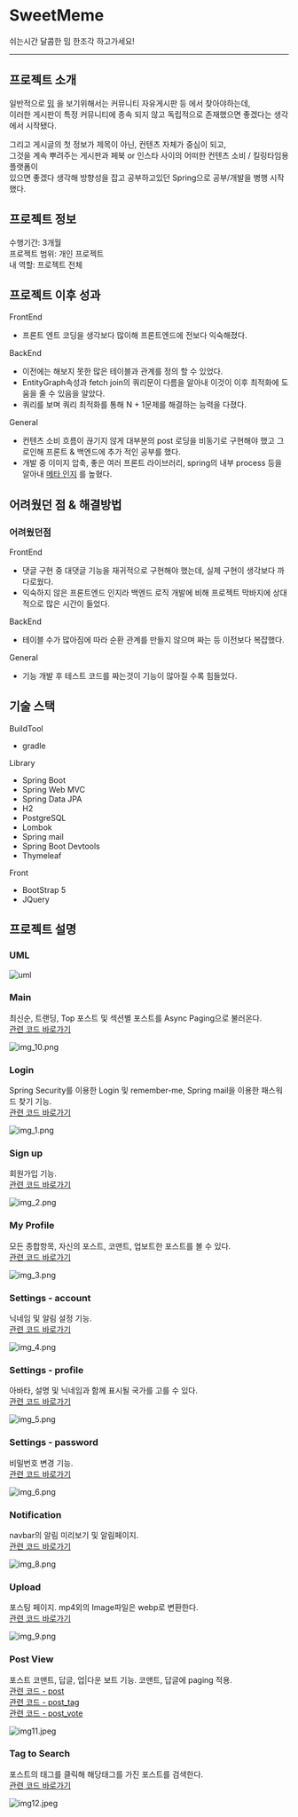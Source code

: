 # SweetMeme

쉬는시간 달콤한 밈 한조각 하고가세요!   

-----------------------

## 프로젝트 소개
일반적으로 [밈](https://ko.wikipedia.org/wiki/%EC%9D%B8%ED%84%B0%EB%84%B7_%EB%B0%88) 을 보기위해서는 커뮤니티 자유게시판 등 에서 찾아야하는데,   
이러한 게시판이 특정 커뮤니티에 종속 되지 않고 독립적으로 존재했으면 좋겠다는 생각에서 시작됐다.     

그리고 게시글의 첫 정보가 제목이 아닌, 컨텐츠 자체가 중심이 되고,    
그것을 계속 뿌려주는 게시판과 페북 or 인스타 사이의 어떠한 컨텐츠 소비 / 킬링타임용 플랫폼이    
있으면 좋겠다 생각해 방향성을 잡고 공부하고있던 Spring으로 공부/개발을 병행 시작했다.

## 프로젝트 정보
수행기간: 3개월   
프로젝트 범위: 개인 프로젝트    
내 역할: 프로젝트 전체

## 프로젝트 이후 성과
FrontEnd
* 프론트 엔트 코딩을 생각보다 많이해 프론트엔드에 전보다 익숙해졌다.

BackEnd
* 이전에는 해보지 못한 많은 테이블과 관계를 정의 할 수 있었다.
* EntityGraph속성과 fetch join의 쿼리문이 다름을 알아내 이것이 이후 최적화에 도움을 줄 수 있음을 알았다.
* 쿼리를 보며 쿼리 최적화를 통해 N + 1문제를 해결하는 능력을 다졌다. 

General
* 컨텐츠 소비 흐름이 끊기지 않게 대부분의 post 로딩을 비동기로 구현해야 했고 그로인해 프론트 & 백엔드에 추가 적인 공부를 했다.
* 개발 중 이미지 압축, 좋은 여러 프론트 라이브러리, spring의 내부 process 등을 알아내 [메타 인지](https://namu.wiki/w/%EB%A9%94%ED%83%80%EC%9D%B8%EC%A7%80) 를 높혔다. 

## 어려웠던 점 & 해결방법
### 어려웠던점
FrontEnd
* 댓글 구현 중 대댓글 기능을 재귀적으로 구현해야 했는데, 실제 구현이 생각보다 까다로웠다.
* 익숙하지 않은 프론트엔드 인지라 백엔드 로직 개발에 비해 프로젝트 막바지에 상대적으로 많은 시간이 들었다.

BackEnd
* 테이블 수가 많아짐에 따라 순환 관계를 만들지 않으며 짜는 등 이전보다 복잡했다.

General
* 기능 개발 후 테스트 코드를 짜는것이 기능이 많아질 수록 힘들었다.

## 기술 스택
BuildTool
* gradle

Library
* Spring Boot
* Spring Web MVC
* Spring Data JPA
* H2
* PostgreSQL
* Lombok
* Spring mail
* Spring Boot Devtools
* Thymeleaf

Front 
* BootStrap 5
* JQuery

## 프로젝트 설명

### UML
![uml](readMeRes/comment.png)

### Main
최신순, 트랜딩, Top 포스트 및 섹션별 포스트를 Async Paging으로 불러온다.   
[관련 코드 바로가기](src/main/java/dev/valium/sweetmeme/module/section)

![img_10.png](readMeRes/img_10.png)

### Login
Spring Security를 이용한 Login 및 remember-me, Spring mail을 이용한 패스워드 찾기 기능.  
[관련 코드 바로가기](src/main/java/dev/valium/sweetmeme/module/member)

![img_1.png](readMeRes/img_1.png)

### Sign up
회원가입 기능.    
[관련 코드 바로가기](src/main/java/dev/valium/sweetmeme/module/member)

![img_2.png](readMeRes/img_2.png)

### My Profile
모든 종합항목, 자신의 포스트, 코맨트, 업보트한 포스트를 볼 수 있다.    
[관련 코드 바로가기](src/main/java/dev/valium/sweetmeme/module/post)

![img_3.png](readMeRes/img_3.png)

### Settings - account
닉네임 및 알림 설정 기능.     
[관련 코드 바로가기](src/main/java/dev/valium/sweetmeme/module/member)

![img_4.png](readMeRes/img_4.png)

### Settings - profile
아바타, 설명 및 닉네임과 함께 표시될 국가를 고를 수 있다.  
[관련 코드 바로가기](src/main/java/dev/valium/sweetmeme/module/member)

![img_5.png](readMeRes/img_5.png)

### Settings - password
비밀번호 변경 기능.     
[관련 코드 바로가기](src/main/java/dev/valium/sweetmeme/module/member)

![img_6.png](readMeRes/img_6.png)

### Notification
navbar의 알림 미리보기 및 알림페이지.    
[관련 코드 바로가기](src/main/java/dev/valium/sweetmeme/module/notifications)  

![img_8.png](readMeRes/img_8.png)

### Upload
포스팅 페이지. mp4외의 Image파일은 webp로 변환한다.         
[관련 코드 바로가기](src/main/java/dev/valium/sweetmeme/module/post)

![img_9.png](readMeRes/img_9.png)

### Post View
포스트 코맨트, 답글, 업|다운 보트 기능. 코맨트, 답글에 paging 적용.    
[관련 코드 - post](src/main/java/dev/valium/sweetmeme/module/post)   
[관련 코드 - post_tag](src/main/java/dev/valium/sweetmeme/module/post)   
[관련 코드 - post_vote](src/main/java/dev/valium/sweetmeme/module/post)   

![img11.jpeg](readMeRes/img11.jpeg)

### Tag to Search
포스트의 태그를 클릭해 해당태그를 가진 포스트를 검색한다.    
[관련 코드 바로가기](src/main/java/dev/valium/sweetmeme/module/section)

![img12.jpeg](readMeRes/img12.jpeg)